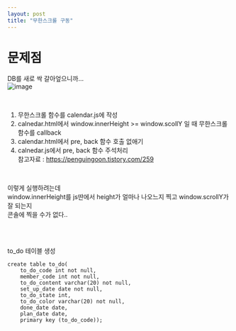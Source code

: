 ```yaml
---
layout: post
title: "무한스크롤 구동"
---
```


# 문제점
DB를 새로 싹 갈아엎으니까...  
![image](https://user-images.githubusercontent.com/86642180/177833265-0ad3e23f-08c1-4f6a-abec-eca6a38b3c37.png)  

<br>

1. 무한스크롤 함수를 calendar.js에 작성  
2. calnedar.html에서 window.innerHeight >= window.scollY 일 때 무한스크롤 함수를 callback  
3. calendar.html에서 pre, back 함수 호출 없애기  
4. calnedar.js에서 pre, back 함수 주석처리  
참고자료 : https://penguingoon.tistory.com/259  

<br>

이렇게 실행하려는데  
window.innerHeight를 js딴에서 height가 얼마나 나오느지 찍고 window.scrollY가 잘 되는지  
콘솔에 찍을 수가 없다..  

<br> <br>

to_do 테이블 생성  
```
create table to_do(
	to_do_code int not null,
    member_code int not null,
    to_do_content varchar(20) not null,
    set_up_date date not null,
    to_do_state int,
    to_do_color varchar(20) not null,
    done_date date,
    plan_date date,
    primary key (to_do_code));
```

<br>

